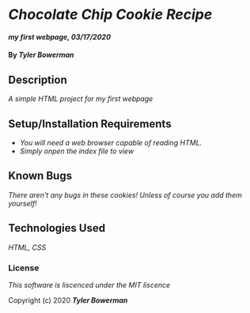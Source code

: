 # _Chocolate Chip Cookie Recipe_

#### _my first webpage, 03/17/2020_

#### By _**Tyler Bowerman**_

## Description

_A simple HTML project for my first webpage_

## Setup/Installation Requirements

* _You will need a web browser capable of reading HTML._
* _Simply onpen the index file to view_


## Known Bugs

_There aren't any bugs in these cookies!  Unless of course you add them yourself!_

## Technologies Used

_HTML, CSS_

### License

*This software is liscenced under the MIT liscence*

Copyright (c) 2020 **_Tyler Bowerman_**
